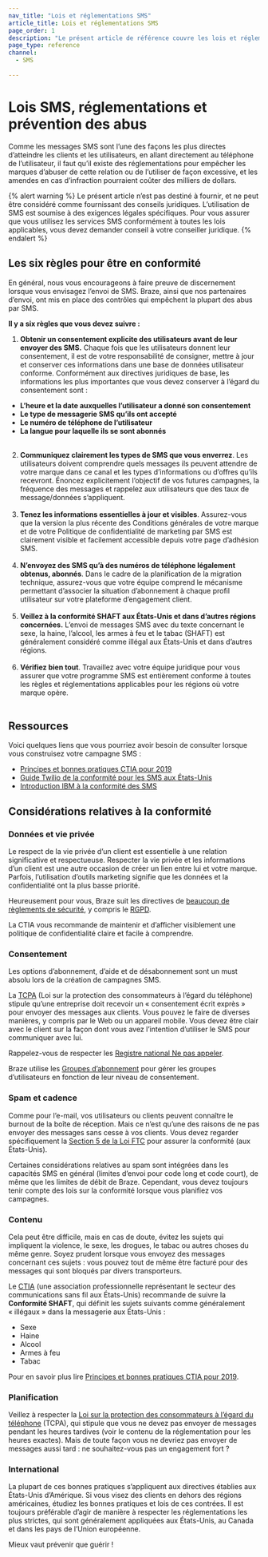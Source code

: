 ```yaml
---
nav_title: "Lois et réglementations SMS"
article_title: Lois et réglementations SMS
page_order: 1
description: "Le présent article de référence couvre les lois et réglementations qui encadrent SMS et MMS."
page_type: reference
channel:
  - SMS
  
---
```


# Lois SMS, réglementations et prévention des abus

Comme les messages SMS sont l’une des façons les plus directes d’atteindre les clients et les utilisateurs, en allant directement au téléphone de l’utilisateur, il faut qu’il existe des réglementations pour empêcher les marques d’abuser de cette relation ou de l’utiliser de façon excessive, et les amendes en cas d’infraction pourraient coûter des milliers de dollars. 

{% alert warning %}
Le présent article n’est pas destiné à fournir, et ne peut être considéré comme fournissant des conseils juridiques. L’utilisation de SMS est soumise à des exigences légales spécifiques. Pour vous assurer que vous utilisez les services SMS conformément à toutes les lois applicables, vous devez demander conseil à votre conseiller juridique.
{% endalert %}

## Les six règles pour être en conformité

En général, nous vous encourageons à faire preuve de discernement lorsque vous envisagez l’envoi de SMS. Braze, ainsi que nos partenaires d’envoi, ont mis en place des contrôles qui empêchent la plupart des abus par SMS.

**Il y a six règles que vous devez suivre :**

1. **Obtenir un consentement explicite des utilisateurs avant de leur envoyer des SMS.** Chaque fois que les utilisateurs donnent leur consentement, il est de votre responsabilité de consigner, mettre à jour et conserver ces informations dans une base de données utilisateur conforme. Conformément aux directives juridiques de base, les informations les plus importantes que vous devez conserver à l’égard du consentement sont :
- **L’heure et la date auxquelles l’utilisateur a donné son consentement**
- **Le type de messagerie SMS qu’ils ont accepté**
- **Le numéro de téléphone de l’utilisateur**
- **La langue pour laquelle ils se sont abonnés**<br><br>
2. **Communiquez clairement les types de SMS que vous enverrez**. Les utilisateurs doivent comprendre quels messages ils peuvent attendre de votre marque dans ce canal et les types d’informations ou d’offres qu’ils recevront. Énoncez explicitement l’objectif de vos futures campagnes, la fréquence des messages et rappelez aux utilisateurs que des taux de message/données s’appliquent.<br><br>
3. **Tenez les informations essentielles à jour et visibles**. Assurez-vous que la version la plus récente des Conditions générales de votre marque et de votre Politique de confidentialité de marketing par SMS est clairement visible et facilement accessible depuis votre page d’adhésion SMS.<br><br>
4. **N’envoyez des SMS qu’à des numéros de téléphone légalement obtenus, abonnés**. Dans le cadre de la planification de la migration technique, assurez-vous que votre équipe comprend le mécanisme permettant d’associer la situation d’abonnement à chaque profil utilisateur sur votre plateforme d’engagement client.<br><br>
5. **Veillez à la conformité SHAFT aux États-Unis et dans d’autres régions concernées.** L’envoi de messages SMS avec du texte concernant le sexe, la haine, l’alcool, les armes à feu et le tabac (SHAFT) est généralement considéré comme illégal aux États-Unis et dans d’autres régions.<br><br>
6. **Vérifiez bien tout**. Travaillez avec votre équipe juridique pour vous assurer que votre programme SMS est entièrement conforme à toutes les règles et réglementations applicables pour les régions où votre marque opère.<br><br>
## Ressources

Voici quelques liens que vous pourriez avoir besoin de consulter lorsque vous construisez votre campagne SMS :

- [Principes et bonnes pratiques CTIA pour 2019](https://api.ctia.org/wp-content/uploads/2019/07/190719-CTIA-Messaging-Principles-and-Best-Practices-FINAL.pdf)
- [Guide Twilio de la conformité pour les SMS aux États-Unis](https://www.twilio.com/learn/call-and-text-marketing/guide-to-us-sms-compliance)
- [Introduction IBM à la conformité des SMS](https://www.ibm.com/support/knowledgecenter/en/SSWU4L/Mobile/imc_Mobile/SMS_Compliance_Information.html)

## Considérations relatives à la conformité

### Données et vie privée

Le respect de la vie privée d’un client est essentielle à une relation significative et respectueuse. Respecter la vie privée et les informations d’un client est une autre occasion de créer un lien entre lui et votre marque. Parfois, l’utilisation d’outils marketing signifie que les données et  la confidentialité ont la plus basse priorité.

Heureusement pour vous, Braze suit les directives de [beaucoup de règlements de sécurité]({{site.baseurl}}/developer_guide/disclosures/security_qualifications/#security-qualifications), y compris le [RGPD]({{site.baseurl}}/help/dp-technical-assistance/).

La CTIA vous recommande de maintenir et d’afficher visiblement une politique de confidentialité claire et facile à comprendre.

### Consentement

Les options d’abonnement, d’aide et de désabonnement sont un must absolu lors de la création de campagnes SMS.

La [TCPA](https://en.wikipedia.org/wiki/Telephone_Consumer_Protection_Act_of_1991) (Loi sur la protection des consommateurs à l’égard du téléphone) stipule qu’une entreprise doit recevoir un « consentement écrit exprès » pour envoyer des messages aux clients. Vous pouvez le faire de diverses manières, y compris par le Web ou un appareil mobile. Vous devez être clair avec le client sur la façon dont vous avez l’intention d’utiliser le SMS pour communiquer avec lui.

Rappelez-vous de respecter les [Registre national Ne pas appeler](https://www.donotcall.gov/).

Braze utilise les [Groupes d’abonnement]({{site.baseurl}}/user_guide/message_building_by_channel/sms/sms_subscription_group/) pour gérer les groupes d’utilisateurs en fonction de leur niveau de consentement.

### Spam et cadence

Comme pour l’e-mail, vos utilisateurs ou clients peuvent connaître le burnout de la boîte de réception. Mais ce n’est qu’une des raisons de ne pas envoyer des messages sans cesse à vos clients. Vous devez regarder spécifiquement la [Section 5 de la Loi FTC](https://www.federalreserve.gov/boarddocs/supmanual/cch/ftca.pdf) pour assurer la conformité (aux États-Unis).

Certaines considérations relatives au spam sont intégrées dans les capacités SMS en général (limites d’envoi pour code long et code court), de même que les limites de débit de Braze. Cependant, vous devez toujours tenir compte des lois sur la conformité lorsque vous planifiez vos campagnes.

### Contenu

Cela peut être difficile, mais en cas de doute, évitez les sujets qui impliquent la violence, le sexe, les drogues, le tabac ou autres choses du même genre. Soyez prudent lorsque vous envoyez des messages concernant ces sujets : vous pouvez tout de même être facturé pour des messages qui sont bloqués par divers transporteurs.

Le [CTIA](https://www.ctia.org/) (une association professionnelle représentant le secteur des communications sans fil aux États-Unis) recommande de suivre la **Conformité SHAFT**, qui définit les sujets suivants comme généralement « illégaux » dans la messagerie aux États-Unis :

- Sexe
- Haine
- Alcool
- Armes à feu
- Tabac

Pour en savoir plus lire [Principes et bonnes pratiques CTIA pour 2019](https://api.ctia.org/wp-content/uploads/2019/07/190719-CTIA-Messaging-Principles-and-Best-Practices-FINAL.pdf).

### Planification

Veillez à respecter la [Loi sur la protection des consommateurs à l’égard du téléphone](https://en.wikipedia.org/wiki/telephone_consumer_protection_act_of_1991) (TCPA), qui stipule que vous ne devez pas envoyer de messages pendant les heures tardives (voir le contenu de la réglementation pour les heures exactes). Mais de toute façon vous ne devriez pas envoyer de messages aussi tard : ne souhaitez-vous pas un engagement fort ?

### International

La plupart de ces bonnes pratiques s’appliquent aux directives établies aux États-Unis d’Amérique. Si vous visez des clients en dehors des régions américaines, étudiez les bonnes pratiques et lois de ces contrées. Il est toujours préférable d’agir de manière à respecter les réglementations les plus strictes, qui sont généralement appliquées aux États-Unis, au Canada et dans les pays de l’Union européenne.

Mieux vaut prévenir que guérir !
